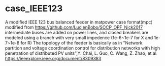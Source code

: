 # case_IEEE123
A modified IEEE 123 bus balanced feeder in matpower case format(mpc) modified from https://github.com/LucienBobo/SOCP_OPF_Nick2017
intermediate buses are added on power lines, and closed breakers are modeled using a branch with very small impedence (1e-6~1e-7 for X and 1e-7~1e-8 for R)
The topology of the feeder is basically as in "Network partition and voltage coordination control for distribution networks with high penetration of distributed PV units",Y. Chai,
L. Guo, C. Wang, Z. Zhao, et al. https://ieeexplore.ieee.org/document/8309383
